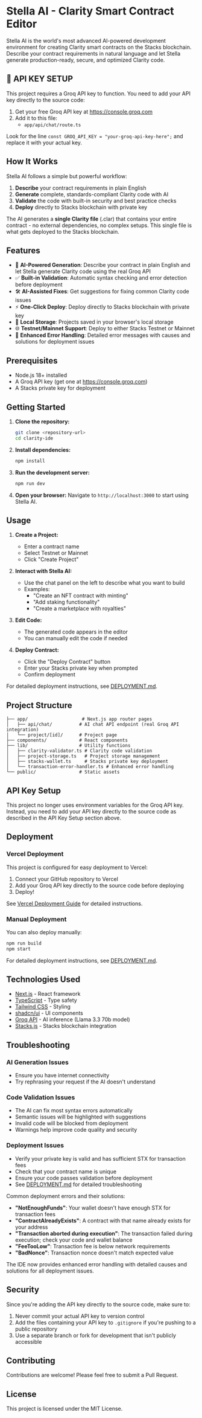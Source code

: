 # Stella AI - Clarity Smart Contract Editor

Stella AI is the world's most advanced AI-powered development environment for creating Clarity smart contracts on the Stacks blockchain. Describe your contract requirements in natural language and let Stella generate production-ready, secure, and optimized Clarity code.

## 🔧 API KEY SETUP

This project requires a Groq API key to function. You need to add your API key directly to the source code:

1. Get your free Groq API key at https://console.groq.com
2. Add it to this file:
   - `app/api/chat/route.ts`

Look for the line `const GROQ_API_KEY = "your-groq-api-key-here";` and replace it with your actual key.

## How It Works

Stella AI follows a simple but powerful workflow:
1. **Describe** your contract requirements in plain English
2. **Generate** complete, standards-compliant Clarity code with AI
3. **Validate** the code with built-in security and best practice checks
4. **Deploy** directly to Stacks blockchain with private key

The AI generates a **single Clarity file** (.clar) that contains your entire contract - no external dependencies, no complex setups. This single file is what gets deployed to the Stacks blockchain.

## Features

- 🤖 **AI-Powered Generation**: Describe your contract in plain English and let Stella generate Clarity code using the real Groq API
- ✅ **Built-in Validation**: Automatic syntax checking and error detection before deployment
- 🛠️ **AI-Assisted Fixes**: Get suggestions for fixing common Clarity code issues
- ⚡ **One-Click Deploy**: Deploy directly to Stacks blockchain with private key
- 💾 **Local Storage**: Projects saved in your browser's local storage
- 🌐 **Testnet/Mainnet Support**: Deploy to either Stacks Testnet or Mainnet
- 🚨 **Enhanced Error Handling**: Detailed error messages with causes and solutions for deployment issues

## Prerequisites

- Node.js 18+ installed
- A Groq API key (get one at https://console.groq.com)
- A Stacks private key for deployment

## Getting Started

1. **Clone the repository:**
   ```bash
   git clone <repository-url>
   cd clarity-ide
   ```

2. **Install dependencies:**
   ```bash
   npm install
   ```

3. **Run the development server:**
   ```bash
   npm run dev
   ```

4. **Open your browser:**
   Navigate to `http://localhost:3000` to start using Stella AI.

## Usage

1. **Create a Project:**
   - Enter a contract name
   - Select Testnet or Mainnet
   - Click "Create Project"

2. **Interact with Stella AI:**
   - Use the chat panel on the left to describe what you want to build
   - Examples:
     - "Create an NFT contract with minting"
     - "Add staking functionality"
     - "Create a marketplace with royalties"

3. **Edit Code:**
   - The generated code appears in the editor
   - You can manually edit the code if needed

4. **Deploy Contract:**
   - Click the "Deploy Contract" button
   - Enter your Stacks private key when prompted
   - Confirm deployment

For detailed deployment instructions, see [DEPLOYMENT.md](DEPLOYMENT.md).

## Project Structure

```
├── app/                    # Next.js app router pages
│   ├── api/chat/          # AI chat API endpoint (real Groq API integration)
│   └── project/[id]/      # Project page
├── components/            # React components
├── lib/                   # Utility functions
│   ├── clarity-validator.ts # Clarity code validation
│   ├── project-storage.ts   # Project storage management
│   ├── stacks-wallet.ts     # Stacks private key deployment
│   └── transaction-error-handler.ts # Enhanced error handling
└── public/                # Static assets
```

## API Key Setup

This project no longer uses environment variables for the Groq API key. Instead, you need to add your API key directly to the source code as described in the API Key Setup section above.

## Deployment

### Vercel Deployment
This project is configured for easy deployment to Vercel:

1. Connect your GitHub repository to Vercel
2. Add your Groq API key directly to the source code before deploying
3. Deploy!

See [Vercel Deployment Guide](docs/vercel-deployment.md) for detailed instructions.

### Manual Deployment
You can also deploy manually:
```bash
npm run build
npm start
```

For detailed deployment instructions, see [DEPLOYMENT.md](DEPLOYMENT.md).

## Technologies Used

- [Next.js](https://nextjs.org/) - React framework
- [TypeScript](https://www.typescriptlang.org/) - Type safety
- [Tailwind CSS](https://tailwindcss.com/) - Styling
- [shadcn/ui](https://ui.shadcn.com/) - UI components
- [Groq API](https://groq.com/) - AI inference (Llama 3.3 70b model)
- [Stacks.js](https://stacks.js.org/) - Stacks blockchain integration

## Troubleshooting

### AI Generation Issues
- Ensure you have internet connectivity
- Try rephrasing your request if the AI doesn't understand

### Code Validation Issues
- The AI can fix most syntax errors automatically
- Semantic issues will be highlighted with suggestions
- Invalid code will be blocked from deployment
- Warnings help improve code quality and security

### Deployment Issues
- Verify your private key is valid and has sufficient STX for transaction fees
- Check that your contract name is unique
- Ensure your code passes validation before deployment
- See [DEPLOYMENT.md](DEPLOYMENT.md) for detailed troubleshooting

Common deployment errors and their solutions:
- **"NotEnoughFunds"**: Your wallet doesn't have enough STX for transaction fees
- **"ContractAlreadyExists"**: A contract with that name already exists for your address
- **"Transaction aborted during execution"**: The transaction failed during execution; check your code and wallet balance
- **"FeeTooLow"**: Transaction fee is below network requirements
- **"BadNonce"**: Transaction nonce doesn't match expected value

The IDE now provides enhanced error handling with detailed causes and solutions for all deployment issues.

## Security

Since you're adding the API key directly to the source code, make sure to:
1. Never commit your actual API key to version control
2. Add the files containing your API key to `.gitignore` if you're pushing to a public repository
3. Use a separate branch or fork for development that isn't publicly accessible

## Contributing

Contributions are welcome! Please feel free to submit a Pull Request.

## License

This project is licensed under the MIT License.